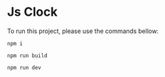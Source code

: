 # Js Clock

To run this project, please use the commands bellow:

```
npm i

npm run build

npm run dev
```